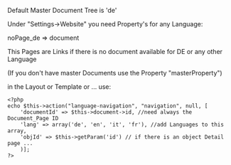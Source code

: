 Default Master Document Tree is 'de'

Under "Settings->Website" you need Property's for any Language:

noPage_de => document

This Pages are Links if there is no document available for DE or any other Language

(If you don't have master Documents use the Property "masterProperty")

in the Layout or Template or ... use:

```
<?php
echo $this->action("language-navigation", "navigation", null, [
	'documentId' => $this->document->id, //need always the Document_Page ID
	'lang' => array('de', 'en', 'it', 'fr'), //add Languages to this array,
	'objId' => $this->getParam('id') // if there is an object Detail page ...
	)];
?>
```
